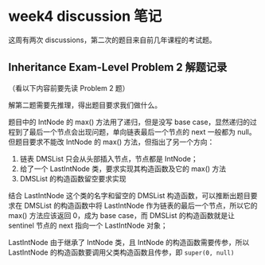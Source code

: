 # week4 discussion 笔记

这周有两次 discussions，第二次的题目来自前几年课程的考试题。

## Inheritance Exam-Level Problem 2 解题记录

（看以下内容前要先读 Problem 2 题）

解第二题需要先推理，得出题目要求我们做什么。

题目中的 IntNode 的 max() 方法用了递归，但是没写 base case，显然递归的过程到了最后一个节点会出现问题，单向链表最后一个节点的 next 一般都为 null。但题目要求不能改 IntNode 的 max() 方法，但指出了另一个方向：
  1. 链表 DMSList 只会从头部插入节点，节点都是 IntNode；
  2. 给了一个 LastIntNode 类，要求实现其构造函数及它的 max() 方法
  3. DMSList 的构造函数留空要求实现

结合 LastIntNode 这个类的名字和留空的 DMSList 构造函数，可以推断出题目要求在 DMSList 的构造函数中将 LastIntNode 作为链表的最后一个节点，所以它的 max() 方法应该返回 0，成为 base case，而 DMSList 的构造函数就是让 sentinel 节点的 next 指向一个 LastIntNode 对象；

LastIntNode 由于继承了 IntNode 类，且 IntNode 的构造函数需要传参，所以 LastIntNode 的构造函数要调用父类构造函数且传参，即 `super(0, null)`

